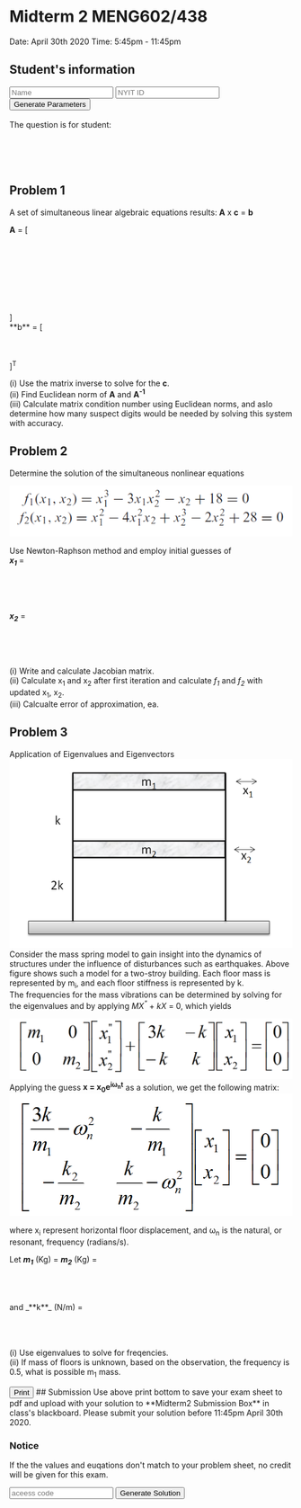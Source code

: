 

# Midterm 2 MENG602/438
Date: April 30th 2020
Time: 5:45pm - 11:45pm

## Student's information
 
<form id="percentageBiz" method="post">
<input type="text" id="name" placeholder = "Name">
<input type="text" id="nyitid" placeholder = "NYIT ID">
<input type="submit" onclick="return getp()" value="Generate Parameters"><br>
</form>
<br>
The question is for student: 
<div id="display" style="height: 50px; width: 100%;"></div>
<br>

<script>
function getp(){
    var a = document.forms["percentageBiz"]["name"].value;
    var b = document.forms["percentageBiz"]["nyitid"].value;
    var display=document.getElementById("display")
    display.innerHTML=a;
    display2_1.innerHTML=[1/parseInt(b,10), 1/(parseInt(b,10)-1), 1/(parseInt(b,10)-2)];
    display2_2.innerHTML=[1/(1+parseInt(b,10)), 1/parseInt(b,10), 1/(parseInt(b,10)-1)];
    display2_3.innerHTML=[1/(2+parseInt(b,10)), 1/(parseInt(b,10)+1), 1/parseInt(b,10)];
    display3.innerHTML=[1, 1, 1];
    display4.innerHTML=1+parseInt(b,10)/1e8;
    display5.innerHTML=1+parseInt(b,10)/1e8;
    display6.innerHTML=1+parseInt(b,10)/10;
    display7.innerHTML=1+parseInt(b,10)/10;
    return false
}
</script>

## Problem 1 
A set of simultaneous linear algebraic equations results: **A** x **c** = **b**<br>

**A** = [
<div id="display2_1" style="height: 50px; width: 100%;"></div>
<div id="display2_2" style="height: 25px; width: 100%;"></div>
<div id="display2_3" style="height: 50px; width: 100%;"></div>
]
<br>
**b** = [
<div id="display3" style="height: 50px; width: 100%;"></div>
]<sup>T</sup>
<br>

(i)	Use the matrix inverse to solve for the **c**.<br>
(ii)	Find Euclidean norm of **A** and **A<sup>-1</sup>**<br>
(iii)	Calculate matrix condition number using Euclidean norms, and aslo determine how many suspect digits would be needed by solving this system with accuracy.<br>

## Problem 2 
Determine the solution of the simultaneous nonlinear equations<br>

![alt text](Images/eq1.png "eq1")

Use Newton-Raphson method and employ initial guesses of <br>
_**x<sub>1</sub>**_ = 
<div id="display4" style="height: 50px; width: 100%;"></div>

_**x<sub>2</sub>**_ = 
<div id="display5" style="height: 50px; width: 100%;"></div>

(i) Write and calculate Jacobian matrix. <br>
(ii) Calculate x<sub>1</sub> and x<sub>2</sub> after first iteration and calculate _f<sub>1</sub>_ and _f<sub>2</sub>_ with updated x<sub>1</sub>, x<sub>2</sub>.<br>
(iii) Calcualte error of approximation, ea. <br>

## Problem 3
Application of Eigenvalues and Eigenvectors
![alt text](Images/floor1.png "fr1")
Consider the mass spring model to gain insight into the dynamics of structures under the influence of disturbances such as earthquakes.
Above figure shows such a model for a two-stroy building. Each floor mass is represented by m<sub>i</sub>, and each floor stiffness is represented by k. <br>
The frequencies for the mass vibrations can be determined by solving for the eigenvalues and by applying _MX<sup>"</sup>_ + _kX_ = 0, which yields

![alt text](Images/mx1.png "mx1")
Applying the guess **x = x<sub>0</sub>e<sup>iω<sub>n</sub>t</sup>** as a solution, we get the following matrix:
![alt text](Images/mx2.png "mx2")

where x<sub>i</sub> represent horizontal floor displacement, and ω<sub>n</sub> is the natural, or resonant, frequency (radians/s).

Let **_m<sub>1</sub>_** (Kg) = **_m<sub>2</sub>_** (Kg) = 
<div id="display6" style="height: 50px; width: 100%;"></div> 
and _**k**_ (N/m) = 
<div id="display7" style="height: 50px; width: 100%;"></div> 

(i) Use eigenvalues to solve for freqencies.<br>
(ii) If mass of floors is unknown, based on the observation, the frequency is 0.5, what is possible m<sub>1</sub> mass.<br>

<input type="submit" onclick="return printpdf()" value="Print">
## Submission
Use above print bottom to save your exam sheet to pdf and upload with your solution to **Midterm2 Submission Box** in class's blackboard. Please submit your solution before 11:45pm April 30th 2020. 

### Notice
If the the values and euqations don't match to your problem sheet, no credit will be given for this exam. 
<br>

<input type="text" id="pw1" placeholder="aceess code">
<input type="submit" onclick="return runsol()" value="Generate Solution">

<br>

